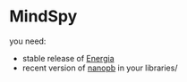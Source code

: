 # MindSpy
you need:
 * stable release of [Energia](http://energia.nu/download/)
 * recent version of [nanopb](https://code.google.com/p/nanopb/) in your libraries/
